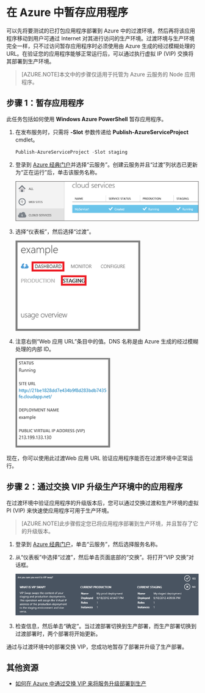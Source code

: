 <properties 
	pageTitle="暂存云服务部署 (Node.js) | Windows Azure" 
	description="了解如何使用虚拟 IP (VIP) 交换将 Azure 应用程序部署到过渡环境，然后再将其部署到生产环境。" 
	services="cloud-services" 
	documentationCenter="nodejs" 
	authors="rmcmurray" 
	manager="wpickett" 
	editor=""/>

<tags 
	ms.service="cloud-services" 
	ms.date="11/20/2015" 
	wacn.date="01/15/2016"/>



# 在 Azure 中暂存应用程序

可以先将要测试的已打包应用程序部署到 Azure 中的过渡环境，然后再将该应用程序移动到用户可通过 Internet 对其进行访问的生产环境。过渡环境与生产环境完全一样，只不过访问暂存应用程序时必须使用由 Azure 生成的经过模糊处理的 URL。在验证您的应用程序能够正常运行后，可以通过执行虚拟 IP (VIP) 交换将其部署到生产环境。

> [AZURE.NOTE]本文中的步骤仅适用于托管为 Azure 云服务的 Node 应用程序。

## 步骤 1：暂存应用程序

此任务包括如何使用 **Windows Azure PowerShell** 暂存应用程序。

1.  在发布服务时，只需将 **-Slot** 参数传递给 **Publish-AzureServiceProject** cmdlet。

    ```powershell
    Publish-AzureServiceProject -Slot staging
    ```

2.  登录到 [Azure 经典门户]并选择“云服务”。创建云服务并且“过渡”列状态已更新为“正在运行”后，单击该服务名称。

	![显示正运行服务的门户][cloud-service]

3.  选择“仪表板”，然后选择“过渡”。

	![云服务仪表板][cloud-service-dashboard]

4. 注意右侧“Web 应用 URL”条目中的值。DNS 名称是由 Azure 生成的经过模糊处理的内部 ID。

    ![Web 应用 url][cloud-service-staging-url]

现在，你可以使用此过渡Web 应用 URL 验证应用程序能否在过渡环境中正常运行。

## 步骤 2：通过交换 VIP 升级生产环境中的应用程序

在过渡环境中验证应用程序的升级版本后，您可以通过交换过渡和生产环境的虚拟 PI (VIP) 来快速使应用程序可用于生产环境。

> [AZURE.NOTE]此步骤假定您已将应用程序部署到生产环境，并且暂存了它的升级版本。

1.  登录到 [Azure 经典门户]，单击“云服务”，然后选择服务名称。

2.  从“仪表板”中选择“过渡”，然后单击页面底部的“交换”。将打开“VIP 交换”对话框。

    ![“VIP 交换”对话框][vip-swap-dialog]

3.  检查信息，然后单击“确定”。当过渡部署切换到生产部署，而生产部署切换到过渡部署时，两个部署将开始更新。

通过与过渡环境中的部署交换 VIP，您成功地暂存了部署并升级了生产部署。

## 其他资源

- [如何在 Azure 中通过交换 VIP 来将服务升级部署到生产]

[Azure 经典门户]: http://manage.windowsazure.cn
[cloud-service]: ./media/cloud-services-nodejs-stage-application/staging-cloud-service-running.png
[cloud-service-dashboard]: ./media/cloud-services-nodejs-stage-application/cloud-service-dashboard-staging.png
[cloud-service-staging-url]: ./media/cloud-services-nodejs-stage-application/cloud-service-staging-url.png
[vip-swap-dialog]: ./media/cloud-services-nodejs-stage-application/vip-swap-dialog.png
[如何在 Azure 中通过交换 VIP 来将服务升级部署到生产]: /documentation/articles/cloud-services-how-to-manage/#how-to-swap-deployments-to-promote-a-staged-deployment-to-production

<!---HONumber=Mooncake_0104_2016-->
